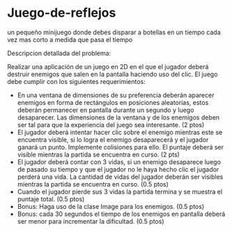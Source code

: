# Juego-de-reflejos
un pequeño minijuego donde debes disparar a botellas en un tiempo cada vez mas corto a medida que pasa el tiempo

Descripcion detallada del problema:

Realizar una aplicación de un juego en 2D en el que el jugador deberá destruir enemigos que salen en la pantalla haciendo uso del clic. El juego debe cumplir con los siguientes requerimientos:
- En una ventana de dimensiones de su preferencia deberán aparecer enemigos en forma de rectángulos en posiciones aleatorias, estos deberán permanecer en pantalla durante un segundo y luego desaparecer. Las dimensiones de la ventana y de los enemigos deben ser tal para que la experiencia del juego sea interesante. (2 ptos)
- El jugador deberá intentar hacer clic sobre el enemigo mientras este se encuentra visible, si lo logra el enemigo desaparecerá y el jugador ganará un punto. Implemente colisiones para ello. El puntaje deberá ser visible mientras la partida se encuentra en curso. (2 pts)
- El jugador deberá contar con 3 vidas, si un enemigo desaparece luego de pasado su tiempo y que el jugador no le haya hecho clic el jugador perderá una vida. La cantidad de vidas del jugador deberán ser visibles mientras la partida se encuentra en curso. (0.5 ptos)
- Cuando el jugador pierde sus 3 vidas la partida termina y se muestra el puntaje total. (0.5 ptos)
- Bonus: Haga uso de la clase Image para los enemigos. (0.5 ptos)
- Bonus: cada 30 segundos el tiempo de los enemigos en pantalla deberá ser menor para incrementar la dificultad. (0.5 ptos) 
